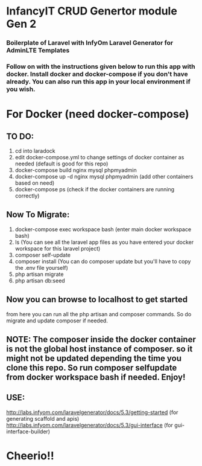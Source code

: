 # InfancyIT CRUD Genertor module Gen 2
### Boilerplate of Laravel with InfyOm Laravel Generator for AdminLTE Templates

### Follow on with the instructions given below to run this app with docker. Install docker and docker-compose if you don't have already. You can also run this app in your local environment if you wish.

# For Docker (need docker-compose)
## TO DO:
1. cd into laradock
2. edit docker-compose.yml to change settings of docker container as needed (default is good for this repo)
3. docker-compose build nginx mysql phpmyadmin
4. docker-compose up -d nginx mysql phpmyadmin (add other containers based on need)
5. docker-compose ps (check if the docker containers are running correctly)

## Now To Migrate:
1. docker-compose exec workspace bash (enter main docker workspace bash)
2. ls (You can see all the laravel app files as you have entered your docker workspace for this laravel project)
3. composer self-update
4. composer install (You can do composer update but you'll have to copy the .env file yourself)
5. php artisan migrate
6. php artisan db:seed

## Now you can browse to localhost to get started

from here you can run all the php artisan and composer commands. So do migrate and update composer if needed.

## NOTE: The composer inside the docker container is not the global host instance of composer. so it might not be updated depending the time you clone this repo. So run composer selfupdate from docker workspace bash if needed. Enjoy!

## USE:
http://labs.infyom.com/laravelgenerator/docs/5.3/getting-started (for generating scaffold and apis)
http://labs.infyom.com/laravelgenerator/docs/5.3/gui-interface (for gui-interface-builder)


# Cheerio!!
